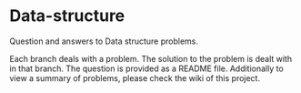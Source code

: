 # Data-structure

Question and answers to Data structure problems.

Each branch deals with a problem. The solution to the problem is dealt with in that branch. The question is provided as a README file.
Additionally to view a summary of problems, please check the wiki of this project. 

